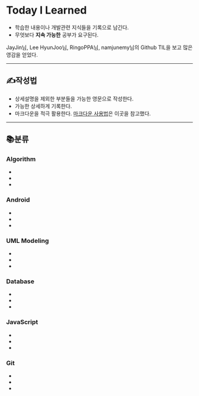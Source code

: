 # Today I Learned

* 학습한 내용이나 개발관련 지식들을 기록으로 남긴다.
* 무엇보다 **지속 가능한** 공부가 요구된다.

JayJin님, Lee HyunJoo님, RingoPPA님, namjunemy님의 Github TIL을 보고 많은 영감을 얻었다.  
- - -

✍작성법
-------------

* 상세설명을 제외한 부분들을 가능한 영문으로 작성한다. 
* 가능한 상세하게 기록한다.
* 마크다운을 적극 활용한다. [마크다운 사용법](https://gist.github.com/ihoneymon/652be052a0727ad59601#file-gistfile1-md, "github link")은 이곳을 참고했다.
- - -

📚분류
-------------

### Algorithm
*
*
*
### Android
*
*
*
### UML Modeling
*
*
*
### Database
*
*
*
### JavaScript
*
*
*
### Git
*
*
*
